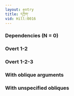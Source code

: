 ```yaml
---
layout: entry
title: དཀྲིག་
vid: Hill:0016
---
```

### Dependencies (N = 0)


### Overt 1-2


### Overt 1-2-3


### With oblique arguments


### With unspecified obliques
